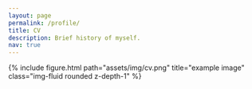 ```yaml
---
layout: page
permalink: /profile/
title: CV
description: Brief history of myself.
nav: true
---
```


<div class="row justify-content-sm-center">
    <div class="col-sm-14 mt-6 mt-md-0">
        {% include figure.html path="assets/img/cv.png" title="example image" class="img-fluid rounded z-depth-1" %}
    </div>
</div>
